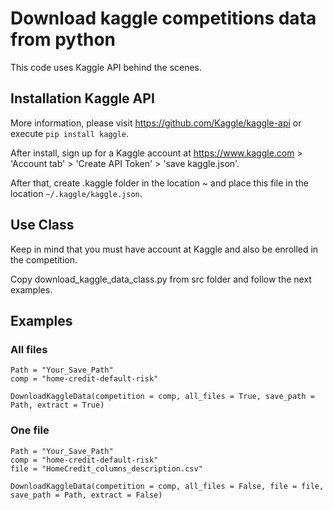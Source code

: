 # Download kaggle competitions data from python

This code uses Kaggle API behind the scenes.  

## Installation Kaggle API 

More information, please visit https://github.com/Kaggle/kaggle-api or execute `pip install kaggle`.

After install, sign up for a Kaggle account at https://www.kaggle.com > 'Account tab' > 'Create API Token' > 'save kaggle.json'.

After that, create .kaggle folder in the location ~ and place this file in the location `~/.kaggle/kaggle.json`.

## Use Class 

Keep in mind that you must have account at Kaggle and also be enrolled in the competition.

Copy download_kaggle_data_class.py from src folder and follow the next examples.

## Examples

### All files

```
Path = "Your_Save_Path"
comp = "home-credit-default-risk"       
 
DownloadKaggleData(competition = comp, all_files = True, save_path = Path, extract = True)        
```

### One file

```
Path = "Your_Save_Path"
comp = "home-credit-default-risk"       
file = "HomeCredit_columns_description.csv"
 
DownloadKaggleData(competition = comp, all_files = False, file = file, save_path = Path, extract = False)        
```


